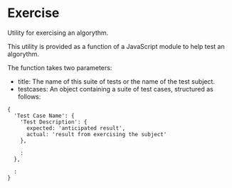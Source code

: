 # Exercise
Utility for exercising an algorythm.

This utility is provided as a function of a JavaScript module to help test an algorythm.

The function takes two parameters:
* title: The name of this suite of tests or the name of the test subject.
* testcases: An object containing a suite of test cases, structured as follows:

```
{
  'Test Case Name': {
    'Test Description': {
      expected: 'anticipated result',
      actual: 'result from exercising the subject'
    },
    
    :
  },
  
  :
}
```
